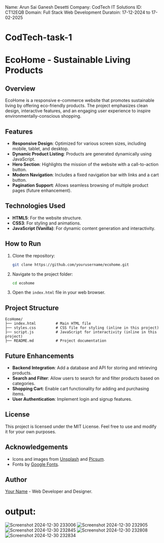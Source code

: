 
Name: Arun Sai Ganesh Desetti
Company: CodTech IT Solutions
ID: CT12EQB
Domain: Full Stack Web Development
Duratoin: 17-12-2024 to 17-02-2025


# CodTech-task-1
# EcoHome - Sustainable Living Products

## Overview
EcoHome is a responsive e-commerce website that promotes sustainable living by offering eco-friendly products. The project emphasizes clean design, interactive features, and an engaging user experience to inspire environmentally-conscious shopping.

## Features
- **Responsive Design**: Optimized for various screen sizes, including mobile, tablet, and desktop.
- **Dynamic Product Listing**: Products are generated dynamically using JavaScript.
- **Hero Section**: Highlights the mission of the website with a call-to-action button.
- **Modern Navigation**: Includes a fixed navigation bar with links and a cart button.
- **Pagination Support**: Allows seamless browsing of multiple product pages (future enhancement).

## Technologies Used
- **HTML5**: For the website structure.
- **CSS3**: For styling and animations.
- **JavaScript (Vanilla)**: For dynamic content generation and interactivity.

## How to Run
1. Clone the repository:
   ```bash
   git clone https://github.com/yourusername/ecohome.git
   ```
2. Navigate to the project folder:
   ```bash
   cd ecohome
   ```
3. Open the `index.html` file in your web browser.

## Project Structure
```
EcoHome/
├── index.html         # Main HTML file
├── styles.css         # CSS file for styling (inline in this project)
├── script.js          # JavaScript for interactivity (inline in this project)
├── README.md          # Project documentation
```

## Future Enhancements
- **Backend Integration**: Add a database and API for storing and retrieving products.
- **Search and Filter**: Allow users to search for and filter products based on categories.
- **Shopping Cart**: Enable cart functionality for adding and purchasing items.
- **User Authentication**: Implement login and signup features.

## License
This project is licensed under the MIT License. Feel free to use and modify it for your own purposes.

## Acknowledgements
- Icons and images from [Unsplash](https://unsplash.com/) and [Picsum](https://picsum.photos/).
- Fonts by [Google Fonts](https://fonts.google.com/).

## Author
[Your Name](https://github.com/yourusername) - Web Developer and Designer.




# output:

![Screenshot 2024-12-30 233006](https://github.com/user-attachments/assets/820711d3-4a19-40e5-9be8-fbe224d9b1e9)
![Screenshot 2024-12-30 232905](https://github.com/user-attachments/assets/b3558628-32a0-4663-9efe-8ad960668fff)
![Screenshot 2024-12-30 232845](https://github.com/user-attachments/assets/b0c073af-6c2d-443d-9176-e942a692985b)
![Screenshot 2024-12-30 232808](https://github.com/user-attachments/assets/5192ad60-6b1b-45c7-940f-c4641da1e7b1)
![Screenshot 2024-12-30 232834](https://github.com/user-attachments/assets/99598267-b644-4aef-9e7a-a31c5218972d)
